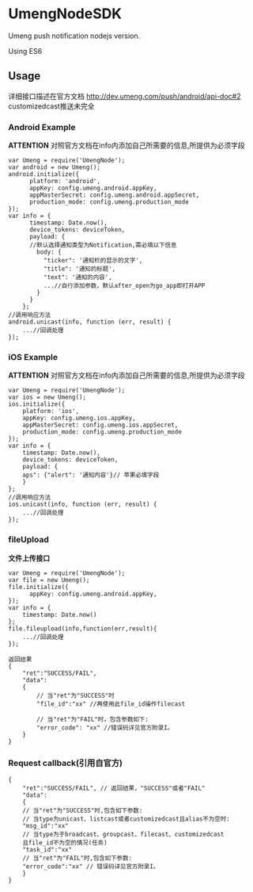 # UmengNodeSDK
Umeng push notification nodejs version.

Using ES6

## Usage
详细接口描述在官方文档 http://dev.umeng.com/push/android/api-doc#2
customizedcast推送未完全
### Android Example
**ATTENTION** 对照官方文档在info内添加自己所需要的信息,所提供为必须字段

	var Umeng = require('UmengNode');
	var android = new Umeng();
	android.initialize({
          platform: 'android',
          appKey: config.umeng.android.appKey,
          appMasterSecret: config.umeng.android.appSecret,
          production_mode: config.umeng.production_mode
    });
	var info = {
          timestamp: Date.now(),
          device_tokens: deviceToken,
          payload: {
		  //默认选择通知类型为Notification,需必填以下信息
            body: {
              "ticker": '通知栏的显示的文字',
              "title": '通知的标题',
              "text": '通知的内容',
			  ...//自行添加参数，默认after_open为go_app即打开APP		
            }
          }
        };
	//调用响应方法
	android.unicast(info, function (err, result) {
		...//回调处理					
    });
	
### iOS Example
**ATTENTION** 对照官方文档在info内添加自己所需要的信息,所提供为必须字段

	var Umeng = require('UmengNode');
	var ios = new Umeng();
	ios.initialize({
        platform: 'ios',
        appKey: config.umeng.ios.appKey,
        appMasterSecret: config.umeng.ios.appSecret,
        production_mode: config.umeng.production_mode
    });
	var info = {
        timestamp: Date.now(),
        device_tokens: deviceToken,
        payload: {
		aps": {"alert": '通知内容'}// 苹果必填字段
		}
    };
	//调用响应方法
	ios.unicast(info, function (err, result) {
		...//回调处理					
    });
### fileUpload
**文件上传接口**

	var Umeng = require('UmengNode');
	var file = new Umeng();
	file.initialize({
          appKey: config.umeng.android.appKey,
    });
	var info = {
        timestamp: Date.now()
    };
	file.fileupload(info,function(err,result){
		...//回调处理
	});
	
	返回结果
	{
		"ret":"SUCCESS/FAIL",
		"data": 
		{
			// 当"ret"为"SUCCESS"时
			"file_id":"xx" //再使用此file_id操作filecast

			// 当"ret"为"FAIL"时，包含参数如下:
			"error_code": "xx" //错误码详见官方附录I。
		}
	}
### Request callback(引用自官方)
	
	{
		"ret":"SUCCESS/FAIL", // 返回结果，"SUCCESS"或者"FAIL"
		"data": 
		{
		// 当"ret"为"SUCCESS"时,包含如下参数:
        // 当type为unicast、listcast或者customizedcast且alias不为空时:
        "msg_id":"xx" 
        // 当type为于broadcast、groupcast、filecast、customizedcast
        且file_id不为空的情况(任务)
        "task_id":"xx"
		// 当"ret"为"FAIL"时,包含如下参数:
		"error_code":"xx" // 错误码详见官方附录I。
		}  
	}

